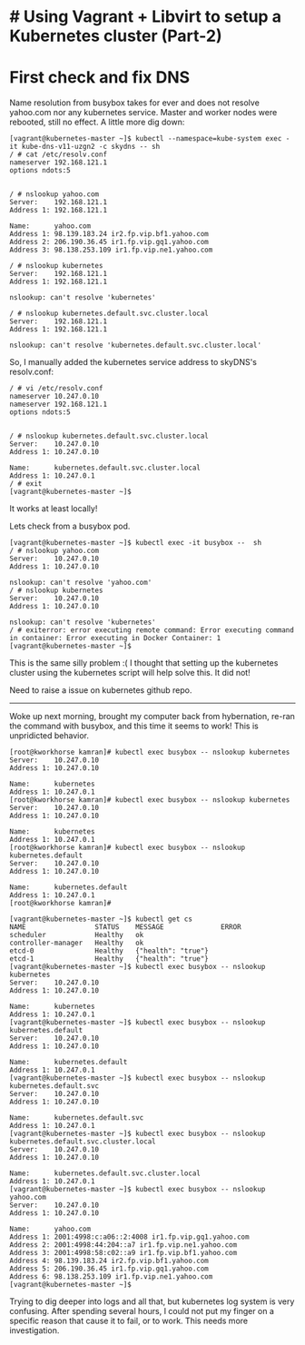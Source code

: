 # # Using Vagrant + Libvirt to setup a Kubernetes cluster (Part-2)

# First check and fix DNS

Name resolution from busybox takes for ever and does not resolve yahoo.com nor any kubernetes service. Master and worker nodes were rebooted, still no effect. A little more dig down:

```
[vagrant@kubernetes-master ~]$ kubectl --namespace=kube-system exec -it kube-dns-v11-uzgn2 -c skydns -- sh
/ # cat /etc/resolv.conf 
nameserver 192.168.121.1
options ndots:5


/ # nslookup yahoo.com
Server:    192.168.121.1
Address 1: 192.168.121.1

Name:      yahoo.com
Address 1: 98.139.183.24 ir2.fp.vip.bf1.yahoo.com
Address 2: 206.190.36.45 ir1.fp.vip.gq1.yahoo.com
Address 3: 98.138.253.109 ir1.fp.vip.ne1.yahoo.com

/ # nslookup kubernetes
Server:    192.168.121.1
Address 1: 192.168.121.1

nslookup: can't resolve 'kubernetes'

/ # nslookup kubernetes.default.svc.cluster.local
Server:    192.168.121.1
Address 1: 192.168.121.1

nslookup: can't resolve 'kubernetes.default.svc.cluster.local'
```

So, I manually added the kubernetes service address to skyDNS's resolv.conf:

```
/ # vi /etc/resolv.conf 
nameserver 10.247.0.10
nameserver 192.168.121.1
options ndots:5


/ # nslookup kubernetes.default.svc.cluster.local
Server:    10.247.0.10
Address 1: 10.247.0.10

Name:      kubernetes.default.svc.cluster.local
Address 1: 10.247.0.1
/ # exit
[vagrant@kubernetes-master ~]$ 
```

It works at least locally!

Lets check from a busybox pod.


```
[vagrant@kubernetes-master ~]$ kubectl exec -it busybox --  sh
/ # nslookup yahoo.com
Server:    10.247.0.10
Address 1: 10.247.0.10

nslookup: can't resolve 'yahoo.com'
/ # nslookup kubernetes
Server:    10.247.0.10
Address 1: 10.247.0.10

nslookup: can't resolve 'kubernetes'
/ # exiterror: error executing remote command: Error executing command in container: Error executing in Docker Container: 1
[vagrant@kubernetes-master ~]$ 
```

This is the same silly problem :( I thought that setting up the kubernetes cluster using the kubernetes script will help solve this. It did not!

Need to raise a issue on kubernetes github repo.

----

Woke up next morning, brought my computer back from hybernation, re-ran the command with busybox, and this time it seems to work! This is unpridicted behavior. 

```
[root@kworkhorse kamran]# kubectl exec busybox -- nslookup kubernetes
Server:    10.247.0.10
Address 1: 10.247.0.10

Name:      kubernetes
Address 1: 10.247.0.1
[root@kworkhorse kamran]# kubectl exec busybox -- nslookup kubernetes
Server:    10.247.0.10
Address 1: 10.247.0.10

Name:      kubernetes
Address 1: 10.247.0.1
[root@kworkhorse kamran]# kubectl exec busybox -- nslookup kubernetes.default
Server:    10.247.0.10
Address 1: 10.247.0.10

Name:      kubernetes.default
Address 1: 10.247.0.1
[root@kworkhorse kamran]# 
```

```
[vagrant@kubernetes-master ~]$ kubectl get cs
NAME                 STATUS    MESSAGE              ERROR
scheduler            Healthy   ok                   
controller-manager   Healthy   ok                   
etcd-0               Healthy   {"health": "true"}   
etcd-1               Healthy   {"health": "true"}   
[vagrant@kubernetes-master ~]$ kubectl exec busybox -- nslookup kubernetes
Server:    10.247.0.10
Address 1: 10.247.0.10

Name:      kubernetes
Address 1: 10.247.0.1
[vagrant@kubernetes-master ~]$ kubectl exec busybox -- nslookup kubernetes.default
Server:    10.247.0.10
Address 1: 10.247.0.10

Name:      kubernetes.default
Address 1: 10.247.0.1
[vagrant@kubernetes-master ~]$ kubectl exec busybox -- nslookup kubernetes.default.svc 
Server:    10.247.0.10
Address 1: 10.247.0.10

Name:      kubernetes.default.svc
Address 1: 10.247.0.1
[vagrant@kubernetes-master ~]$ kubectl exec busybox -- nslookup kubernetes.default.svc.cluster.local 
Server:    10.247.0.10
Address 1: 10.247.0.10

Name:      kubernetes.default.svc.cluster.local
Address 1: 10.247.0.1
[vagrant@kubernetes-master ~]$ kubectl exec busybox -- nslookup yahoo.com
Server:    10.247.0.10
Address 1: 10.247.0.10

Name:      yahoo.com
Address 1: 2001:4998:c:a06::2:4008 ir1.fp.vip.gq1.yahoo.com
Address 2: 2001:4998:44:204::a7 ir1.fp.vip.ne1.yahoo.com
Address 3: 2001:4998:58:c02::a9 ir1.fp.vip.bf1.yahoo.com
Address 4: 98.139.183.24 ir2.fp.vip.bf1.yahoo.com
Address 5: 206.190.36.45 ir1.fp.vip.gq1.yahoo.com
Address 6: 98.138.253.109 ir1.fp.vip.ne1.yahoo.com
[vagrant@kubernetes-master ~]$ 
```

Trying to dig deeper into logs and all that, but kubernetes log system is very confusing. After spending several hours, I could not put my finger on a specific reason that cause it to fail, or to work. This needs more investigation.






